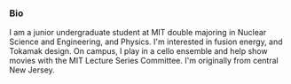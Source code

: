 
### Bio
I am a junior undergraduate student at MIT double majoring in Nuclear Science and Engineering, and Physics. I'm interested in fusion energy, and Tokamak design. On campus, I play in a cello ensemble and help show movies with the MIT Lecture Series Committee. I'm originally from central New Jersey.
